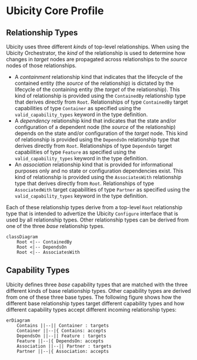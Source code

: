 # Ubicity Core Profile
## Relationship Types

Ubicity uses three different *kinds* of top-level relationships. When
using the Ubicity Orchestrator, the *kind* of the relationship is used
to determine how changes in *target* nodes are propagated across
relationships to the *source* nodes of those relationships.
- A *containment* relationship kind that indicates that the lifecycle
  of the contained entity (the *source* of the relationship) is
  dictated by the lifecycle of the containing entity (the *target* of
  the relationship). This kind of relationship is provided using the
  `ContainedBy` relationship type that derives directly from
  `Root`. Relationships of type `ContainedBy` target capabilities of
  type `Container` as specified using the `valid_capability_types`
  keyword in the type definition.
- A *dependency* relationship kind that indicates that the state
  and/or configuration of a dependent node (the *source* of the
  relationship) depends on the state and/or configuration of the
  *target* node. This kind of relationship is provided using the
  `DependsOn` relationship type that derives directly from
  `Root`. Relationships of type `DependsOn` target capabilities of
  type `Feature` as specified using the `valid_capability_types`
  keyword in the type definition.
- An *association* relationship kind that is provided for
  informational purposes only and no state or configuration
  dependencies exist. This kind of relationship is provided using the
  `AssociatesWith` relationship type that derives directly from
  `Root`. Relationships of type `AssociatedWith` target capabilities
  of type `Partner` as specified using the `valid_capability_types`
  keyword in the type definition.

Each of these relationship types derive from a top-level `Root`
relationship type that is intended to advertize the Ubicity
`Configure` interface that is used by all relationship types. Other
relationship types can be derived from one of the three *base*
relationship types.

```mermaid
classDiagram
    Root <|-- ContainedBy 
    Root <|-- DependsOn 
    Root <|-- AssociatesWith
```

## Capability Types

Ubicity defines three *base* capability types that are matched with
the three different kinds of base relationship types. Other capability
types are derived from one of these three base types. The following
figure shows how the different base relationship types target
different capability types and how different capability types accept
different incoming relationship types:

```mermaid
erDiagram
    Contains ||--|| Container : targets
    Container ||--|{ Contains: accepts
    DependsOn ||--|| Feature : targets
    Feature ||--|{ DependsOn: accepts
    Association ||--|| Partner : targets
    Partner ||--|{ Association: accepts
```
